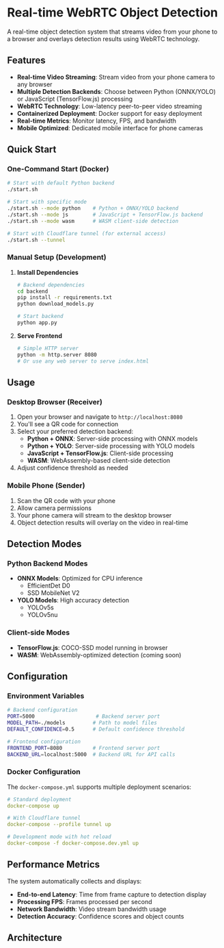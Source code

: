 # Real-time WebRTC Object Detection

A real-time object detection system that streams video from your phone to a browser and overlays detection results using WebRTC technology.

## Features

- **Real-time Video Streaming**: Stream video from your phone camera to any browser
- **Multiple Detection Backends**: Choose between Python (ONNX/YOLO) or JavaScript (TensorFlow.js) processing
- **WebRTC Technology**: Low-latency peer-to-peer video streaming
- **Containerized Deployment**: Docker support for easy deployment
- **Real-time Metrics**: Monitor latency, FPS, and bandwidth
- **Mobile Optimized**: Dedicated mobile interface for phone cameras

## Quick Start

### One-Command Start (Docker)

```bash
# Start with default Python backend
./start.sh

# Start with specific mode
./start.sh --mode python    # Python + ONNX/YOLO backend
./start.sh --mode js        # JavaScript + TensorFlow.js backend
./start.sh --mode wasm      # WASM client-side detection

# Start with Cloudflare tunnel (for external access)
./start.sh --tunnel
```

### Manual Setup (Development)

1. **Install Dependencies**
   ```bash
   # Backend dependencies
   cd backend
   pip install -r requirements.txt
   python download_models.py
   
   # Start backend
   python app.py
   ```

2. **Serve Frontend**
   ```bash
   # Simple HTTP server
   python -m http.server 8080
   # Or use any web server to serve index.html
   ```

## Usage

### Desktop Browser (Receiver)

1. Open your browser and navigate to `http://localhost:8080`
2. You'll see a QR code for connection
3. Select your preferred detection backend:
   - **Python + ONNX**: Server-side processing with ONNX models
   - **Python + YOLO**: Server-side processing with YOLO models
   - **JavaScript + TensorFlow.js**: Client-side processing
   - **WASM**: WebAssembly-based client-side detection
4. Adjust confidence threshold as needed

### Mobile Phone (Sender)

1. Scan the QR code with your phone
2. Allow camera permissions
3. Your phone camera will stream to the desktop browser
4. Object detection results will overlay on the video in real-time

## Detection Modes

### Python Backend Modes

- **ONNX Models**: Optimized for CPU inference
  - EfficientDet D0
  - SSD MobileNet V2
- **YOLO Models**: High accuracy detection
  - YOLOv5s
  - YOLOv5nu

### Client-side Modes

- **TensorFlow.js**: COCO-SSD model running in browser
- **WASM**: WebAssembly-optimized detection (coming soon)

## Configuration

### Environment Variables

```bash
# Backend configuration
PORT=5000                    # Backend server port
MODEL_PATH=./models         # Path to model files
DEFAULT_CONFIDENCE=0.5      # Default confidence threshold

# Frontend configuration
FRONTEND_PORT=8080          # Frontend server port
BACKEND_URL=localhost:5000  # Backend URL for API calls
```

### Docker Configuration

The `docker-compose.yml` supports multiple deployment scenarios:

```yaml
# Standard deployment
docker-compose up

# With Cloudflare tunnel
docker-compose --profile tunnel up

# Development mode with hot reload
docker-compose -f docker-compose.dev.yml up
```

## Performance Metrics

The system automatically collects and displays:

- **End-to-end Latency**: Time from frame capture to detection display
- **Processing FPS**: Frames processed per second
- **Network Bandwidth**: Video stream bandwidth usage
- **Detection Accuracy**: Confidence scores and object counts

## Architecture